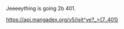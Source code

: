 Jeeeeything is going 2b 401.

https://api.mangadex.org/v5/isit^ye?_={7..401}

<!---
twinkle1618/twinkle1618 is a ✨ special ✨ repository because its `README.md` (this file) appears on your GitHub profile.
You can click the Preview link to take a look at your changes.
--->

